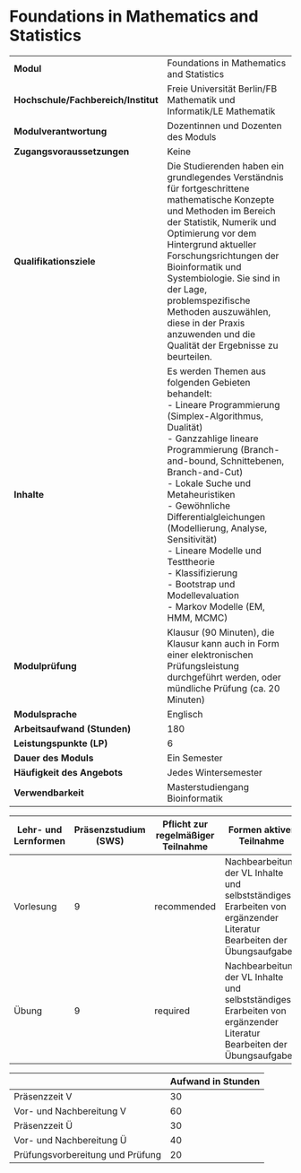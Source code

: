 # Foundations in Mathematics and Statistics
|                                    |   |
|------------------------------------|---|
|**Modul**                           | Foundations in Mathematics and Statistics |
|**Hochschule/Fachbereich/Institut** | Freie Universität Berlin/FB Mathematik und Informatik/LE Mathematik |
|**Modulverantwortung**              | Dozentinnen und Dozenten des Moduls |
|**Zugangsvoraussetzungen**          | Keine |
|**Qualifikationsziele**             | Die Studierenden haben ein grundlegendes Verständnis für fortgeschrittene mathematische Konzepte und Methoden im Bereich der Statistik, Numerik und Optimierung vor dem Hintergrund aktueller Forschungsrichtungen der Bioinformatik und Systembiologie. Sie sind in der Lage, problemspezifische Methoden auszuwählen, diese in der Praxis anzuwenden und die Qualität der Ergebnisse zu beurteilen. |
|**Inhalte**                         | Es werden Themen aus folgenden Gebieten behandelt:<br>- Lineare Programmierung (Simplex-Algorithmus, Dualität)<br>- Ganzzahlige lineare Programmierung (Branch-and-bound, Schnittebenen, Branch-and-Cut)<br>- Lokale Suche und Metaheuristiken<br>- Gewöhnliche Differentialgleichungen (Modellierung, Analyse, Sensitivität)<br>- Lineare Modelle und Testtheorie<br>- Klassifizierung<br>- Bootstrap und Modellevaluation<br>- Markov Modelle (EM, HMM, MCMC) |
|**Modulprüfung**                    | Klausur (90 Minuten), die Klausur kann auch in Form einer elektronischen Prüfungsleistung durchgeführt werden, oder mündliche Prüfung (ca. 20 Minuten) |
|**Modulsprache**                    | Englisch |
|**Arbeitsaufwand (Stunden)**        | 180 |
|**Leistungspunkte (LP)**            | 6 |
|**Dauer des Moduls**                | Ein Semester |
|**Häufigkeit des Angebots**         | Jedes Wintersemester |
|**Verwendbarkeit**                  | Masterstudiengang Bioinformatik |

| Lehr- und Lernformen | Präsenzstudium <br> (SWS) | Pflicht zur regelmäßiger Teilnahme | Formen aktiver Teilnahme |
| ---------------------|---------------------------|------------------------------------|------------------------- |
| Vorlesung            | 9                         | recommended                        | Nachbearbeitung der VL Inhalte und selbstständiges Erarbeiten von ergänzender Literatur<br>Bearbeiten der Übungsaufgaben |
| Übung                | 9                         | required                           | Nachbearbeitung der VL Inhalte und selbstständiges Erarbeiten von ergänzender Literatur<br>Bearbeiten der Übungsaufgaben |

|   | Aufwand in Stunden |
| - |--------------------|
| Präsenzzeit V                            | 30    |
| Vor- und Nachbereitung V                 | 60    |
| Präsenzzeit Ü                            | 30    |
| Vor- und Nachbereitung Ü                 | 40    |
| Prüfungsvorbereitung und Prüfung         | 20    |
